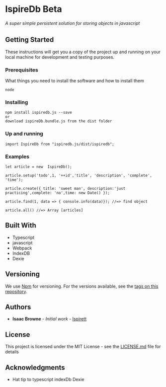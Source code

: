 
# IspireDb Beta

###### A super simple persistent solution for storing objects in javascript


## Getting Started

These instructions will get you a copy of the project up and running on your local machine for development and testing purposes.

### Prerequisites

What things you need to install the software and how to install them
```
node
```


### Installing
```
npm install ispiredb.js --save 
or 
download ispireDb.bundle.js from the dist folder
```


### Up and running
```
import IspireDb from "ispiredb.js/dist/ispiredb";

```


### Examples

```
let article = new  IspireDb();

article.setup('todo',1, '++id','title', 'description', 'complete', 'time');

article.create({ title: 'sweet man', description:'just practicing',complete: 'no',time: new Date() });

article.find(1, data => { console.info(data)}); //=> find object

article.all() //=> Array [articles]
```


## Built With

* Typescript
* javascript
* Webpack
* IndexDB
* Dexie




## Versioning

We use [Npm](http://npm.org/) for versioning. For the versions available, see the [tags on this repository](https://github.com/ispirett/ispiredb.js/tags). 

## Authors

* **Isaac Browne** - *Initial work* - [Ispirett](https://github.com/isprett)



## License

This project is licensed under the MIT License - see the [LICENSE.md](LICENSE.md) file for details

## Acknowledgments

* Hat tip to typescript indexDb Dexie


